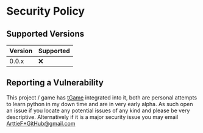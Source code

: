 # Security Policy

## Supported Versions

| Version | Supported          |
| ------- | ------------------ |
| 0.0.x   | :x: |

## Reporting a Vulnerability

This project / game has [tGame](https://github.com/ArttieF/tGame) 
integrated into it, both are personal attempts to learn python in
my down time and are in very early alpha. As such open an issue
if you locate any potential issues of any kind and please be very
descriptive. Alternatively if it is a major security issue you may
email ArttieF+GitHub@gmail.com

